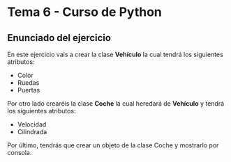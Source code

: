 # Tema 6 - Curso de Python
## Enunciado del ejercicio

En este ejercicio vais a crear la clase **Vehículo** la cual tendrá los siguientes atributos:

* Color
* Ruedas
* Puertas

Por otro lado crearéis la clase **Coche** la cual heredará de **Vehículo** y tendrá los siguientes atributos:

* Velocidad
* Cilindrada

Por último, tendrás que crear un objeto de la clase Coche y mostrarlo por consola.
